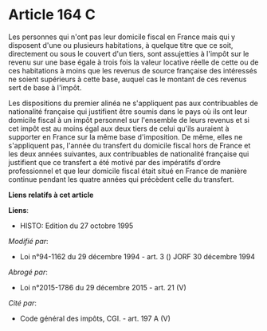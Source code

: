 # Article 164 C

Les personnes qui n'ont pas leur domicile fiscal en France mais qui y disposent d'une ou plusieurs habitations, à quelque
titre que ce soit, directement ou sous le couvert d'un tiers, sont assujetties à l'impôt sur le revenu sur une base égale à
trois fois la valeur locative réelle de cette ou de ces habitations à moins que les revenus de source française des
intéressés ne soient supérieurs à cette base, auquel cas le montant de ces revenus sert de base à l'impôt.

Les dispositions du premier alinéa ne s'appliquent pas aux contribuables de nationalité française qui justifient être soumis
dans le pays où ils ont leur domicile fiscal à un impôt personnel sur l'ensemble de leurs revenus et si cet impôt est au
moins égal aux deux tiers de celui qu'ils auraient à supporter en France sur la même base d'imposition. De même, elles ne
s'appliquent pas, l'année du transfert du domicile fiscal hors de France et les deux années suivantes, aux contribuables de
nationalité française qui justifient que ce transfert a été motivé par des impératifs d'ordre professionnel et que leur
domicile fiscal était situé en France de manière continue pendant les quatre années qui précèdent celle du transfert.

**Liens relatifs à cet article**

**Liens**:

  - HISTO: Edition du 27 octobre 1995

_Modifié par_:

  - Loi n°94-1162 du 29 décembre 1994 - art. 3 () JORF 30 décembre 1994

_Abrogé par_:

  - Loi n°2015-1786 du 29 décembre 2015 - art. 21 (V)

_Cité par_:

  - Code général des impôts, CGI. - art. 197 A (V)

